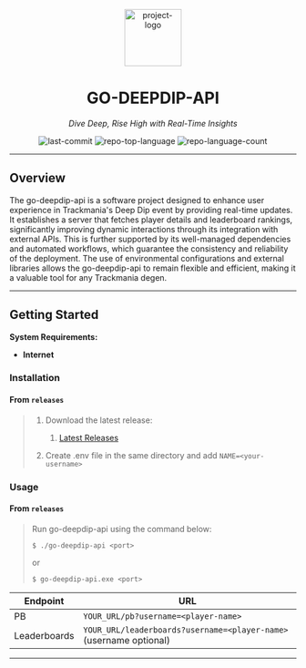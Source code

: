 <p align="center">
  <img src="https://raw.githubusercontent.com/Johnnycyan/Twitch-APIs/main/OneMoreDayIcon.svg" width="100" alt="project-logo">
</p>
<p align="center">
    <h1 align="center">GO-DEEPDIP-API</h1>
</p>
<p align="center">
    <em>Dive Deep, Rise High with Real-Time Insights</em>
</p>
<p align="center">
	<img src="https://img.shields.io/github/last-commit/Johnnycyan/go-deepdip-api?style=default&logo=git&logoColor=white&color=0080ff" alt="last-commit">
	<img src="https://img.shields.io/github/languages/top/Johnnycyan/go-deepdip-api?style=default&color=0080ff" alt="repo-top-language">
	<img src="https://img.shields.io/github/languages/count/Johnnycyan/go-deepdip-api?style=default&color=0080ff" alt="repo-language-count">
<p>
<p align="center">
	<!-- default option, no dependency badges. -->
</p>

<hr>

##  Overview

The go-deepdip-api is a software project designed to enhance user experience in Trackmania's Deep Dip event by providing real-time updates. It establishes a server that fetches player details and leaderboard rankings, significantly improving dynamic interactions through its integration with external APIs. This is further supported by its well-managed dependencies and automated workflows, which guarantee the consistency and reliability of the deployment. The use of environmental configurations and external libraries allows the go-deepdip-api to remain flexible and efficient, making it a valuable tool for any Trackmania degen.

---

##  Getting Started

**System Requirements:**

* **Internet**

###  Installation

<h4>From <code>releases</code></h4>

> 1. Download the latest release:
>     1. [Latest Releases](https://github.com/Johnnycyan/go-deepdip-api/releases) 
>
> 2. Create .env file in the same directory and add `NAME=<your-username>`

###  Usage

<h4>From <code>releases</code></h4>

> Run go-deepdip-api using the command below:
> ```console
> $ ./go-deepdip-api <port>
> ```
> or
> ```console
> $ go-deepdip-api.exe <port>
> ```
Endpoint      |     URL
------------- | -------------
PB  | `YOUR_URL/pb?username=<player-name>`
Leaderboards  |  `YOUR_URL/leaderboards?username=<player-name>` (username optional)

---

